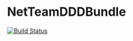 NetTeamDDDBundle
================

[![Build Status](https://travis-ci.org/NetTeam/NetTeamDDDBundle.svg?branch=master)](https://travis-ci.org/NetTeam/NetTeamDDDBundle)

